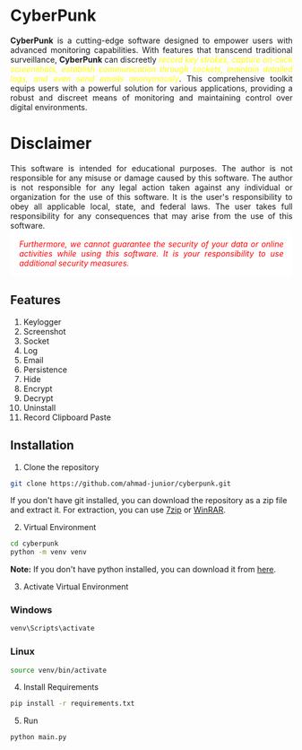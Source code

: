 # CyberPunk
<div style="text-align: justify;">
<span style="font-weight: bold;">CyberPunk</span> is a cutting-edge software designed to empower users with advanced monitoring capabilities. With features that transcend traditional surveillance, <span style="font-weight: bold;">CyberPunk</span> can discreetly <span style="color:yellow; font-style: italic">record key strokes, capture on-click screenshots, establish communication through sockets, maintain detailed logs, and even send emails anonymously</span>. This comprehensive toolkit equips users with a powerful solution for various applications, providing a robust and discreet means of monitoring and maintaining control over digital environments.
</div>

# Disclaimer
<div style="text-align: justify;">
This software is intended for educational purposes. The author is not responsible for any misuse or damage caused by this software. The author is not responsible for any legal action taken against any individual or organization for the use of this software. It is the user's responsibility to obey all applicable local, state, and federal laws. The user takes full responsibility for any consequences that may arise from the use of this software.

<div style="background: white; color: red; font-style: italic; padding: 1rem; border-radius: 0.5rem;"> Furthermore, we cannot guarantee the security of your data or online activities while using this software. It is your responsibility to use additional security measures. </div>
</div>



## Features
1. Keylogger
2. Screenshot
3. Socket
4. Log
5. Email
6. Persistence
7. Hide
8. Encrypt
9. Decrypt
10. Uninstall
11. Record Clipboard Paste

## Installation
1. Clone the repository
```bash 
git clone https://github.com/ahmad-junior/cyberpunk.git
```
If you don't have git installed, you can download the repository as a zip file and extract it. For extraction, you can use [7zip](https://www.7-zip.org/) or [WinRAR](https://www.win-rar.com/).

2. Virtual Environment
```bash
cd cyberpunk
python -m venv venv
```

**Note:** If you don't have python installed, you can download it from [here](https://www.python.org/downloads/).

3. Activate Virtual Environment
### Windows
```bash
venv\Scripts\activate
```

### Linux
```bash
source venv/bin/activate
```

4. Install Requirements
```bash
pip install -r requirements.txt
```

5. Run
```bash
python main.py
```